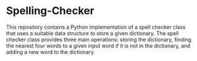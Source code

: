 # Spelling-Checker
This repository contains a Python implementation of a spell checker class that uses a suitable data structure to store a given dictionary. The spell checker class provides three main operations: storing the dictionary, finding the nearest four words to a given input word if it is not in the dictionary, and adding a new word to the dictionary.
